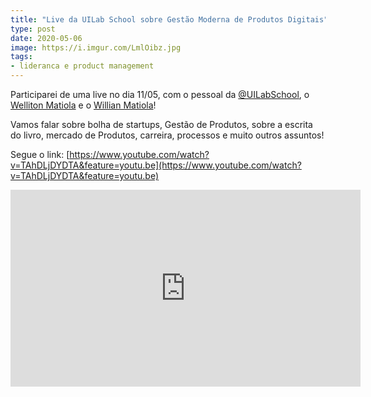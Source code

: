 ```yaml
---
title: "Live da UILab School sobre Gestão Moderna de Produtos Digitais"
type: post
date: 2020-05-06
image: https://i.imgur.com/LmlOibz.jpg
tags:
- lideranca e product management
---
```


Participarei de uma live no dia 11/05, com o pessoal da [@UILabSchool](https://twitter.com/uilabschool), o [Welliton Matiola](https://twitter.com/wellitonmatiola) e o [Willian Matiola](https://twitter.com/willianmatiola)!

Vamos falar sobre bolha de startups, Gestão de Produtos, sobre a escrita do livro, mercado de Produtos, carreira, processos e muito outros assuntos! 

Segue o link: [https://www.youtube.com/watch?v=TAhDLjDYDTA&feature=youtu.be](https://www.youtube.com/watch?v=TAhDLjDYDTA&feature=youtu.be)

<iframe width="560" height="315" src="https://www.youtube.com/embed/aKYyGXoI_aQ" frameborder="0" allow="accelerometer; autoplay; encrypted-media; gyroscope; picture-in-picture" allowfullscreen></iframe>